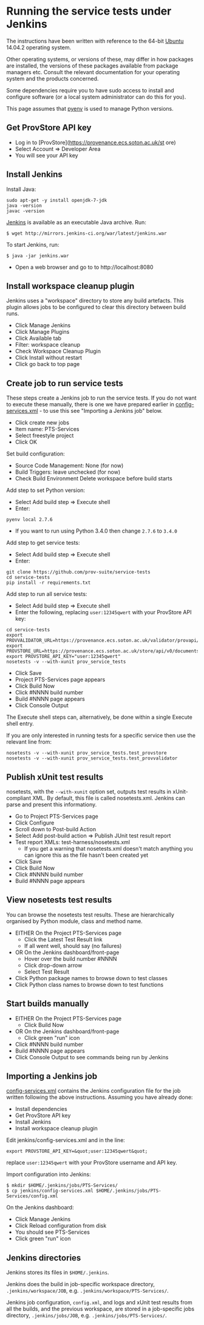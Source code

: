 # Running the service tests under Jenkins

The instructions have been written with reference to the 64-bit [Ubuntu](http://www.ubuntu.com/) 14.04.2 operating system.

Other operating systems, or versions of these, may differ in how packages are installed, the versions of these packages available from package managers etc. Consult the relevant documentation for your operating system and the products concerned.

Some dependencies require you to have sudo access to install and configure software (or a local system administrator can do this for you).

This page assumes that [pyenv](https://github.com/yyuu/pyenv) is used to manage Python versions.

## Get ProvStore API key

* Log in to [ProvStore](https://provenance.ecs.soton.ac.uk/st
ore)
* Select Account => Developer Area
* You will see your API key

## Install Jenkins

Install Java:

```
sudo apt-get -y install openjdk-7-jdk
java -version
javac -version
```

[Jenkins](https://jenkins-ci.org/) is available as an executable Java archive.  Run:

```
$ wget http://mirrors.jenkins-ci.org/war/latest/jenkins.war
```

To start Jenkins, run:

```
$ java -jar jenkins.war
```

* Open a web browser and go to to http://localhost:8080

## Install workspace cleanup plugin

Jenkins uses a "workspace" directory to store any build artefacts. This plugin allows jobs to be configured to clear this directory between build runs.

* Click Manage Jenkins
* Click Manage Plugins
* Click Available tab
* Filter: workspace cleanup
* Check Workspace Cleanup Plugin
* Click Install without restart
* Click go back to top page

## Create job to run service tests

These steps create a Jenkins job to run the service tests. If you do not want to execute these manually, there is one we have prepared earlier in [config-services.xml](./jenkins/config-services.xml) - to use this see "Importing a Jenkins job" below.

* Click create new jobs
* Item name: PTS-Services
* Select freestyle project
* Click OK

Set build configuration:

* Source Code Management: None (for now)
* Build Triggers: leave unchecked (for now)
* Check Build Environment Delete workspace before build starts

Add step to set Python version:

* Select Add build step => Execute shell
* Enter:

```
pyenv local 2.7.6
```

* If you want to run using Python 3.4.0 then change `2.7.6` to `3.4.0`

Add step to get service tests:

* Select Add build step => Execute shell
* Enter:

```
git clone https://github.com/prov-suite/service-tests
cd service-tests
pip install -r requirements.txt
```

Add step to run all service tests:


* Select Add build step => Execute shell
* Enter the following, replacing `user:12345qwert` with your ProvStore API key:

```
cd service-tests
export PROVVALIDATOR_URL=https://provenance.ecs.soton.ac.uk/validator/provapi/documents/
export PROVSTORE_URL=https://provenance.ecs.soton.ac.uk/store/api/v0/documents/
export PROVSTORE_API_KEY="user:12345qwert"
nosetests -v --with-xunit prov_service_tests
```

* Click Save
* Project PTS-Services page appears
* Click Build Now
* Click #NNNN build number
* Build #NNNN page appears
* Click Console Output

The Execute shell steps can, alternatively, be done within a single Execute shell entry.

If you are only interested in running tests for a specific service then use the relevant line from:

```
nosetests -v --with-xunit prov_service_tests.test_provstore
nosetests -v --with-xunit prov_service_tests.test_provvalidator
```

## Publish xUnit test results

nosetests, with the ``--with-xunit`` option set, outputs test results in xUnit-compliant XML. By default, this file is called nosetests.xml. Jenkins can parse and present this informationy.

* Go to Project PTS-Services page
* Click Configure
* Scroll down to Post-build Action
* Select Add post-build action => Publish JUnit test result report
* Test report XMLs: test-harness/nosetests.xml
  - If you get a warning that nosetests.xml doesn't match anything you can ignore this as the file hasn't been created yet
* Click Save
* Click Build Now
* Click #NNNN build number
* Build #NNNN page appears

## View nosetests test results

You can browse the nosetests test results. These are hierarchically organised by Python module, class and method name.

* EITHER On the Project PTS-Services page
  - Click the Latest Test Result link
  - If all went well, should say (no failures)
* OR On the Jenkins dashboard/front-page
  - Hover over the build number #NNNN
  - Click drop-down arrow
  - Select Test Result
* Click Python package names to browse down to test classes
* Click Python class names to browse down to test functions

## Start builds manually

* EITHER On the Project PTS-Services page
  - Click Build Now
* OR On the Jenkins dashboard/front-page
  - Click green "run" icon
* Click #NNNN build number
* Build #NNNN page appears
* Click Console Output to see commands being run by Jenkins

## Importing a Jenkins job

[config-services.xml](./jenkins/config-services.xml) contains the Jenkins configuration file for the job written following the above instructions. Assuming you have already done:

* Install dependencies
* Get ProvStore API key
* Install Jenkins
* Install workspace cleanup plugin

Edit jenkins/config-services.xml and in the line:

```
export PROVSTORE_API_KEY=&quot;user:12345qwert&quot;
```

replace `user:12345qwert` with your ProvStore username and API key.

Import configuration into Jenkins:

```
$ mkdir $HOME/.jenkins/jobs/PTS-Services/
$ cp jenkins/config-services.xml $HOME/.jenkins/jobs/PTS-Services/config.xml
```

On the Jenkins dashboard:

* Click Manage Jenkins
* Click Reload configuration from disk
* You should see PTS-Services
* Click green "run" icon

## Jenkins directories

Jenkins stores its files in `$HOME/.jenkins`.

Jenkins does the build in job-specific workspace directory, `.jenkins/workspace/JOB`, e.g. `.jenkins/workspace/PTS-Services/`.

Jenkins job configuration, ``config.xml``, and logs and xUnit test results from all the builds, and the previous workspace, are stored in a job-specific jobs directory, `.jenkins/jobs/JOB`, e.g. `.jenkins/jobs/PTS-Services/`.

